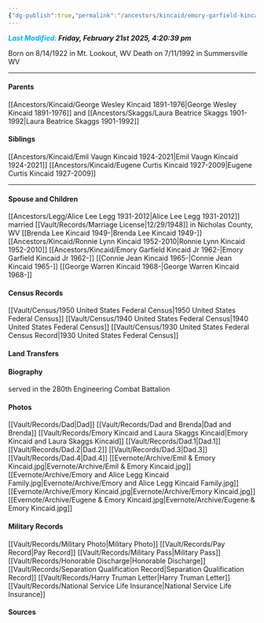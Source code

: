 ```yaml
---
{"dg-publish":true,"permalink":"/ancestors/kincaid/emory-garfield-kincaid-1922-1992/","tags":["Emory-Garfield-Kincaid"]}
---
```


***<font color="#00b0f0">Last Modified:</font> Friday, February 21st 2025, 4:20:39 pm***

Born on  8/14/1922 in Mt. Lookout, WV
Death on 7/11/1992 in Summersville WV

---
#### Parents
[[Ancestors/Kincaid/George Wesley Kincaid 1891-1976\|George Wesley Kincaid 1891-1976]] and [[Ancestors/Skaggs/Laura Beatrice Skaggs 1901-1992\|Laura Beatrice Skaggs 1901-1992]]
#### Siblings
[[Ancestors/Kincaid/Emil Vaugn Kincaid 1924-2021\|Emil Vaugn Kincaid 1924-2021]] 
[[Ancestors/Kincaid/Eugene Curtis Kincaid 1927-2009\|Eugene Curtis Kincaid 1927-2009]] 

---
#### Spouse and Children
[[Ancestors/Legg/Alice Lee Legg 1931-2012\|Alice Lee Legg 1931-2012]] married [[Vault/Records/Marriage License\|12/29/1948]] in Nicholas County, WV 
[[Brenda Lee Kincaid 1949-\|Brenda Lee Kincaid 1949-]]  
[[Ancestors/Kincaid/Ronnie Lynn Kincaid 1952-2010\|Ronnie Lynn Kincaid 1952-2010]]
[[Ancestors/Kincaid/Emory Garfield Kincaid Jr 1962-\|Emory Garfield Kincaid Jr 1962-]]
[[Connie Jean Kincaid 1965-\|Connie Jean Kincaid 1965-]]
[[George Warren Kincaid 1968-\|George Warren Kincaid 1968-]]

#### Census Records
[[Vault/Census/1950 United States Federal Census\|1950 United States Federal Census]]
[[Vault/Census/1940 United States Federal Census\|1940 United States Federal Census]]
[[Vault/Census/1930 United States Federal Census Record\|1930 United States Federal Census]]

#### Land Transfers

#### Biography
served in the 280th Engineering Combat Battalion
#### Photos
[[Vault/Records/Dad\|Dad]]
[[Vault/Records/Dad and Brenda\|Dad and Brenda]]
[[Vault/Records/Emory Kincaid and Laura Skaggs Kincaid\|Emory Kincaid and Laura Skaggs Kincaid]]
[[Vault/Records/Dad.1\|Dad.1]]
[[Vault/Records/Dad.2\|Dad.2]]
[[Vault/Records/Dad.3\|Dad.3]]
[[Vault/Records/Dad.4\|Dad.4]]
[[Evernote/Archive/Emil & Emory Kincaid.jpg\|Evernote/Archive/Emil & Emory Kincaid.jpg]]
[[Evernote/Archive/Emory and Alice Legg Kincaid Family.jpg\|Evernote/Archive/Emory and Alice Legg Kincaid Family.jpg]]
[[Evernote/Archive/Emory Kincaid.jpg\|Evernote/Archive/Emory Kincaid.jpg]]
[[Evernote/Archive/Eugene & Emory Kincaid.jpg\|Evernote/Archive/Eugene & Emory Kincaid.jpg]]

#### Military Records
[[Vault/Records/Military Photo\|Military Photo]]
[[Vault/Records/Pay Record\|Pay Record]]
[[Vault/Records/Military Pass\|Military Pass]]
[[Vault/Records/Honorable Discharge\|Honorable Discharge]]
[[Vault/Records/Separation Qualification Record\|Separation Qualification Record]]
[[Vault/Records/Harry Truman Letter\|Harry Truman Letter]]
[[Vault/Records/National Service Life Insurance\|National Service Life Insurance]]
#### Sources

